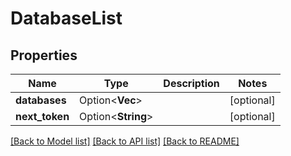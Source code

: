 # DatabaseList

## Properties

Name | Type | Description | Notes
------------ | ------------- | ------------- | -------------
**databases** | Option<**Vec<String>**> |  | [optional]
**next_token** | Option<**String**> |  | [optional]

[[Back to Model list]](../README.md#documentation-for-models) [[Back to API list]](../README.md#documentation-for-api-endpoints) [[Back to README]](../README.md)


